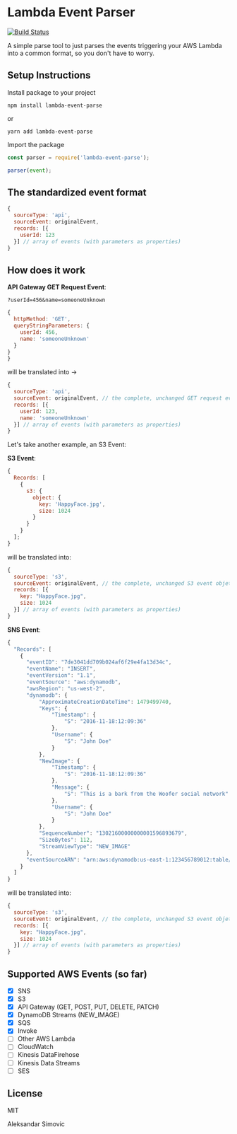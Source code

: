 # Lambda Event Parser

[![Build Status](https://travis-ci.org/simalexan/lambda-event-parser.svg?branch=master)](https://travis-ci.org/simalexan/lambda-event-parser)

A simple parse tool to just parses the events triggering your AWS Lambda into a common format, so you don't have to worry.

## Setup Instructions

Install package to your project

```shell
npm install lambda-event-parse
```

or

```shell
yarn add lambda-event-parse
```

Import the package

```javascript
const parser = require('lambda-event-parse');

parser(event);
```

## The standardized event format

```javascript
{
  sourceType: 'api',
  sourceEvent: originalEvent,
  records: [{
    userId: 123
  }] // array of events (with parameters as properties)
}
```

## How does it work

**API Gateway GET Request Event**:

`?userId=456&name=someoneUnknown`

```javascript
{
  httpMethod: 'GET',
  queryStringParameters: {
    userId: 456,
    name: 'someoneUnknown'
  }
}
}
```

will be translated into ->

```javascript
{
  sourceType: 'api',
  sourceEvent: originalEvent, // the complete, unchanged GET request event objet
  records: [{
    userId: 123,
    name: 'someoneUnknown'
  }] // array of events (with parameters as properties)
}
```

Let's take another example, an S3 Event:

**S3 Event**:

```javascript
{
  Records: [
    {
      s3: {
        object: {
          key: 'HappyFace.jpg',
          size: 1024
        }
      }
    }
  ];
}
```

will be translated into:

```javascript
{
  sourceType: 's3',
  sourceEvent: originalEvent, // the complete, unchanged S3 event objet
  records: [{
    key: "HappyFace.jpg",
    size: 1024
  }] // array of events (with parameters as properties)
}
```

**SNS Event**:

```javascript
{
  "Records": [
    {
      "eventID": "7de3041dd709b024af6f29e4fa13d34c",
      "eventName": "INSERT",
      "eventVersion": "1.1",
      "eventSource": "aws:dynamodb",
      "awsRegion": "us-west-2",
      "dynamodb": {
          "ApproximateCreationDateTime": 1479499740,
          "Keys": {
              "Timestamp": {
                  "S": "2016-11-18:12:09:36"
              },
              "Username": {
                  "S": "John Doe"
              }
          },
          "NewImage": {
              "Timestamp": {
                  "S": "2016-11-18:12:09:36"
              },
              "Message": {
                  "S": "This is a bark from the Woofer social network"
              },
              "Username": {
                  "S": "John Doe"
              }
          },
          "SequenceNumber": "13021600000000001596893679",
          "SizeBytes": 112,
          "StreamViewType": "NEW_IMAGE"
      },
      "eventSourceARN": "arn:aws:dynamodb:us-east-1:123456789012:table/BarkTable/stream/2016-11-16T20:42:48.104"
    }
  ]
}

```

will be translated into:

```javascript
{
  sourceType: 's3',
  sourceEvent: originalEvent, // the complete, unchanged S3 event objet
  records: [{
    key: "HappyFace.jpg",
    size: 1024
  }] // array of events (with parameters as properties)
}
```

## Supported AWS Events (so far)

- [x] SNS
- [x] S3
- [x] API Gateway (GET, POST, PUT, DELETE, PATCH)
- [x] DynamoDB Streams (NEW_IMAGE)
- [x] SQS
- [x] Invoke
- [ ] Other AWS Lambda
- [ ] CloudWatch
- [ ] Kinesis DataFirehose
- [ ] Kinesis Data Streams
- [ ] SES

## License

MIT

Aleksandar Simovic
